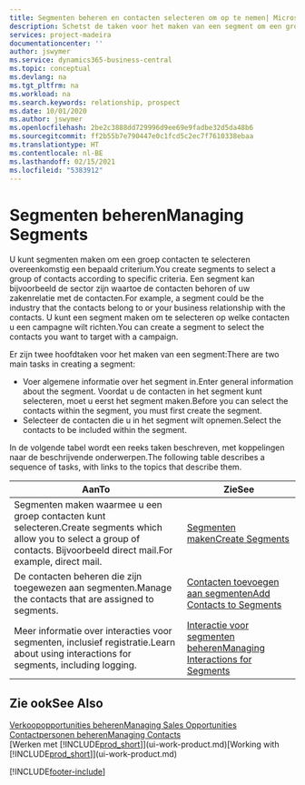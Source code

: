 ```yaml
---
title: Segmenten beheren en contacten selecteren om op te nemen| Microsoft Docs
description: Schetst de taken voor het maken van een segment om een groep contacten op basis van specifieke criteria te selecteren, bijvoorbeeld, contacten in een bepaalde branche waarop u zich wilt richten.
services: project-madeira
documentationcenter: ''
author: jswymer
ms.service: dynamics365-business-central
ms.topic: conceptual
ms.devlang: na
ms.tgt_pltfrm: na
ms.workload: na
ms.search.keywords: relationship, prospect
ms.date: 10/01/2020
ms.author: jswymer
ms.openlocfilehash: 2be2c3888dd729996d9ee69e9fadbe32d5da48b6
ms.sourcegitcommit: ff2b55b7e790447e0c1fcd5c2ec7f7610338ebaa
ms.translationtype: HT
ms.contentlocale: nl-BE
ms.lasthandoff: 02/15/2021
ms.locfileid: "5383912"
---
```

# <a name="managing-segments"></a><span data-ttu-id="de949-103">Segmenten beheren</span><span class="sxs-lookup"><span data-stu-id="de949-103">Managing Segments</span></span>
<span data-ttu-id="de949-104">U kunt segmenten maken om een groep contacten te selecteren overeenkomstig een bepaald criterium.</span><span class="sxs-lookup"><span data-stu-id="de949-104">You create segments to select a group of contacts according to specific criteria.</span></span> <span data-ttu-id="de949-105">Een segment kan bijvoorbeeld de sector zijn waartoe de contacten behoren of uw zakenrelatie met de contacten.</span><span class="sxs-lookup"><span data-stu-id="de949-105">For example, a segment could be the industry that the contacts belong to or your business relationship with the contacts.</span></span> <span data-ttu-id="de949-106">U kunt een segment maken om te selecteren op welke contacten u een campagne wilt richten.</span><span class="sxs-lookup"><span data-stu-id="de949-106">You can create a segment to select the contacts you want to target with a campaign.</span></span>

<span data-ttu-id="de949-107">Er zijn twee hoofdtaken voor het maken van een segment:</span><span class="sxs-lookup"><span data-stu-id="de949-107">There are two main tasks in creating a segment:</span></span>

* <span data-ttu-id="de949-108">Voer algemene informatie over het segment in.</span><span class="sxs-lookup"><span data-stu-id="de949-108">Enter general information about the segment.</span></span> <span data-ttu-id="de949-109">Voordat u de contacten in het segment kunt selecteren, moet u eerst het segment maken.</span><span class="sxs-lookup"><span data-stu-id="de949-109">Before you can select the contacts within the segment, you must first create the segment.</span></span>
* <span data-ttu-id="de949-110">Selecteer de contacten die u in het segment wilt opnemen.</span><span class="sxs-lookup"><span data-stu-id="de949-110">Select the contacts to be included within the segment.</span></span>

<span data-ttu-id="de949-111">In de volgende tabel wordt een reeks taken beschreven, met koppelingen naar de beschrijvende onderwerpen.</span><span class="sxs-lookup"><span data-stu-id="de949-111">The following table describes a sequence of tasks, with links to the topics that describe them.</span></span>

| <span data-ttu-id="de949-112">Aan</span><span class="sxs-lookup"><span data-stu-id="de949-112">To</span></span> | <span data-ttu-id="de949-113">Zie</span><span class="sxs-lookup"><span data-stu-id="de949-113">See</span></span> |
| --- | --- |
| <span data-ttu-id="de949-114">Segmenten maken waarmee u een groep contacten kunt selecteren.</span><span class="sxs-lookup"><span data-stu-id="de949-114">Create segments which allow you to select a group of contacts.</span></span> <span data-ttu-id="de949-115">Bijvoorbeeld direct mail.</span><span class="sxs-lookup"><span data-stu-id="de949-115">For example, direct mail.</span></span> |[<span data-ttu-id="de949-116">Segmenten maken</span><span class="sxs-lookup"><span data-stu-id="de949-116">Create Segments</span></span>](marketing-how-create-segment.md) |
| <span data-ttu-id="de949-117">De contacten beheren die zijn toegewezen aan segmenten.</span><span class="sxs-lookup"><span data-stu-id="de949-117">Manage the contacts that are assigned to segments.</span></span> |[<span data-ttu-id="de949-118">Contacten toevoegen aan segmenten</span><span class="sxs-lookup"><span data-stu-id="de949-118">Add Contacts to Segments</span></span>](marketing-add-contact-segment.md) |
| <span data-ttu-id="de949-119">Meer informatie over interacties voor segmenten, inclusief registratie.</span><span class="sxs-lookup"><span data-stu-id="de949-119">Learn about using interactions for segments, including logging.</span></span> |[<span data-ttu-id="de949-120">Interactie voor segmenten beheren</span><span class="sxs-lookup"><span data-stu-id="de949-120">Managing Interactions for Segments</span></span>](marketing-interaction-segments.md) |

## <a name="see-also"></a><span data-ttu-id="de949-121">Zie ook</span><span class="sxs-lookup"><span data-stu-id="de949-121">See Also</span></span>
[<span data-ttu-id="de949-122">Verkoopopportunities beheren</span><span class="sxs-lookup"><span data-stu-id="de949-122">Managing Sales Opportunities</span></span>](marketing-manage-sales-opportunities.md)  
[<span data-ttu-id="de949-123">Contactpersonen beheren</span><span class="sxs-lookup"><span data-stu-id="de949-123">Managing Contacts</span></span>](marketing-contacts.md)  
<span data-ttu-id="de949-124">[Werken met [!INCLUDE[prod_short](includes/prod_short.md)]](ui-work-product.md)</span><span class="sxs-lookup"><span data-stu-id="de949-124">[Working with [!INCLUDE[prod_short](includes/prod_short.md)]](ui-work-product.md)</span></span>


[!INCLUDE[footer-include](includes/footer-banner.md)]